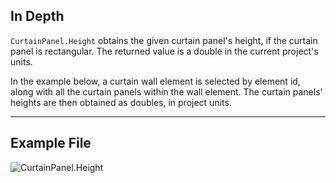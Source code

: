 ## In Depth
`CurtainPanel.Height` obtains the given curtain panel's height, if the curtain panel is rectangular. The returned value is a double in the current project's units.

In the example below, a curtain wall element is selected by element id, along with all the curtain panels within the wall element. The curtain panels' heights are then obtained as doubles, in project units.
___
## Example File

![CurtainPanel.Height](./Revit.Elements.CurtainPanel.Height_img.jpg)